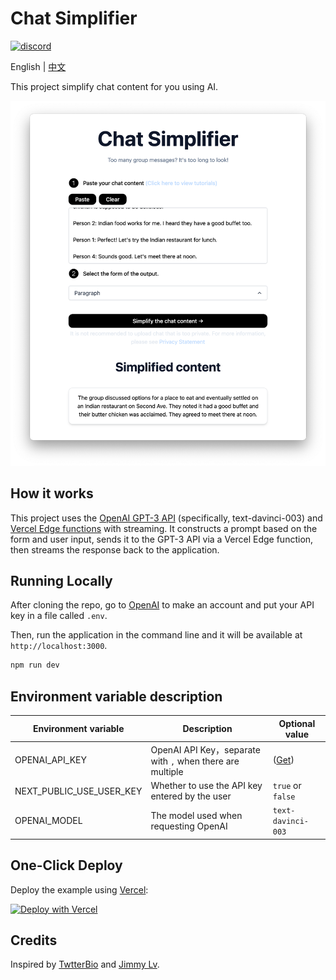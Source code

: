 # Chat Simplifier

[![discord](https://img.shields.io/badge/chat-on%20discord-7289da.svg?sanitize=true)](https://chat.imzbb.cc)

English | [中文](https://github.com/chatgpt-yunju/chat-simplifier/blob/main/README_zh.md)

This project simplify chat content for you using AI.

[![Chat Simplifier](./public/screenshot.png)](https://chat-simplifier.vercel.app/)

## How it works

This project uses the [OpenAI GPT-3 API](https://openai.com/api/) (specifically, text-davinci-003) and [Vercel Edge functions](https://vercel.com/features/edge-functions) with streaming. It constructs a prompt based on the form and user input, sends it to the GPT-3 API via a Vercel Edge function, then streams the response back to the application.

## Running Locally

After cloning the repo, go to [OpenAI](https://beta.openai.com/account/api-keys) to make an account and put your API key in a file called `.env`.

Then, run the application in the command line and it will be available at `http://localhost:3000`.

```bash
npm run dev
```

## Environment variable description

| Environment variable | Description | Optional value |
|---------|------|------|
|OPENAI_API_KEY| OpenAI API Key，separate with `,` when there are multiple| ([Get](https://beta.openai.com/account/api-keys)) |
|NEXT_PUBLIC_USE_USER_KEY|Whether to use the API key entered by the user|`true` or `false` |
|OPENAI_MODEL|The model used when requesting OpenAI|`text-davinci-003`|

## One-Click Deploy

Deploy the example using [Vercel](https://vercel.com?utm_source=github&utm_medium=readme&utm_campaign=vercel-examples):

[![Deploy with Vercel](https://vercel.com/button)](https://vercel.com/new/clone?repository-url=https%3A%2F%2Fgithub.com%2Fchatgpt-yunju%2Fchat-simplifier&env=OPENAI_API_KEY,NEXT_PUBLIC_USE_USER_KEY,OPENAI_MODEL&envDescription=Click%20%22Learn%20More%22%20on%20the%20right%20to%20view%20the%20description%20of%20the%20environment%20variable&envLink=https%3A%2F%2Fgithub.com%2Fchatgpt-yunju%2Fchat-simplifier%2Fwiki%2FDeploy&project-name=chat-simplifier&repository-name=chat-simplifier)

## Credits

Inspired by [TwtterBio](https://github.com/Nutlope/twitterbio) and [Jimmy Lv](https://www.bilibili.com/video/BV17M411i7B6).
